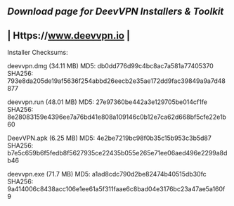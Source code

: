 *Download page for DeevVPN Installers & Toolkit*
--------------------------
| Https://www.deevvpn.io |
--------------------------

Installer Checksums:

deevvpn.dmg (34.11 MB)
MD5: db0dd776d99c4bc8ac7a581a77405370
SHA256: 793e8da205de19af5636f254abbd26eecb2e35ae172dd9fac39849a9a7d48877

deevvpn.run (48.01 MB)
MD5: 27e97360be442a3e129705be014cf1fe
SHA256: 8e28083159e4396ee7a76bd41e808a109146c0b12e7ca62d668bf5cfe22e1b60

DeevVPN.apk (6.25 MB)
MD5: 4e2be7219bc98f0b35c15b953c3b5d87
SHA256: b7e5c659b6f5fedb8f5627935ce22435b055e265e71ee06aed496e2299a8db46

deevvpn.exe (71.7 MB)
MD5: a1ad8cdc790d2be82474b40515db30fc
SHA256: 9a414006c8438acc106e1ee61a5f311faae6c8bad04e3176bc23a47ae5a160f9


